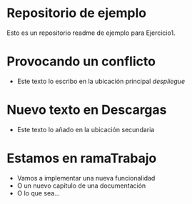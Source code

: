 # Repositorio de ejemplo
Esto es un repositorio readme de ejemplo para Ejercicio1.

# Provocando un conflicto

- Este texto lo escribo en la ubicación principal *despliegue*

# Nuevo texto en Descargas

- Este texto lo añado en la ubicación secundaria

# Estamos en ramaTrabajo

- Vamos a implementar una nueva funcionalidad
- O un nuevo capítulo de una documentación
- O lo que sea...